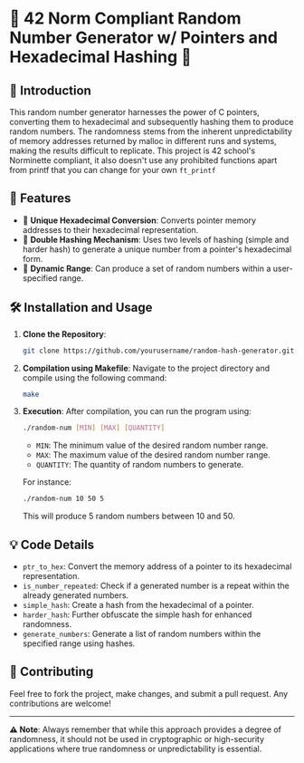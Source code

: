 # 🚀 42 Norm Compliant Random Number Generator w/ Pointers and Hexadecimal Hashing 🎲

## 📖 Introduction

This random number generator harnesses the power of C pointers, converting them to hexadecimal and subsequently hashing them to produce random numbers. The randomness stems from the inherent unpredictability of memory addresses returned by malloc in different runs and systems, making the results difficult to replicate. This project is 42 school's Norminette compliant, it also doesn't use any prohibited functions apart from printf that you can change for  your own `ft_printf`

## 🌟 Features

- 📌 **Unique Hexadecimal Conversion**: Converts pointer memory addresses to their hexadecimal representation.
- 🔗 **Double Hashing Mechanism**: Uses two levels of hashing (simple and harder hash) to generate a unique number from a pointer's hexadecimal form.
- 🎯 **Dynamic Range**: Can produce a set of random numbers within a user-specified range.

## 🛠 Installation and Usage

1. **Clone the Repository**: 
    ```bash
    git clone https://github.com/yourusername/random-hash-generator.git
    ```

2. **Compilation using Makefile**:
    Navigate to the project directory and compile using the following command:
    ```bash
    make
    ```

3. **Execution**:
    After compilation, you can run the program using:
    ```bash
    ./random-num [MIN] [MAX] [QUANTITY]
    ```

   - `MIN`: The minimum value of the desired random number range.
   - `MAX`: The maximum value of the desired random number range.
   - `QUANTITY`: The quantity of random numbers to generate.

   For instance:
   ```bash
   ./random-num 10 50 5
   ```

   This will produce 5 random numbers between 10 and 50.

## 💡 Code Details

- `ptr_to_hex`: Convert the memory address of a pointer to its hexadecimal representation.
- `is_number_repeated`: Check if a generated number is a repeat within the already generated numbers.
- `simple_hash`: Create a hash from the hexadecimal of a pointer.
- `harder_hash`: Further obfuscate the simple hash for enhanced randomness.
- `generate_numbers`: Generate a list of random numbers within the specified range using hashes.

## 🙌 Contributing

Feel free to fork the project, make changes, and submit a pull request. Any contributions are welcome!

---

**⚠️ Note**: Always remember that while this approach provides a degree of randomness, it should not be used in cryptographic or high-security applications where true randomness or unpredictability is essential.
